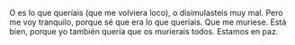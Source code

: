 O es lo que queríais (que me volviera loco), o disimulasteis muy mal. Pero me voy tranquilo, porque sé que era lo que queríais. Que me muriese. Está bien, porque yo también quería que os murierais todos. Estamos en paz.
